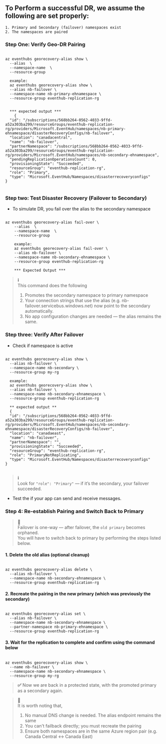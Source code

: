 ## To Perform a successful DR, we assume the following are set properly:
    1. Primary and Secondary (failover) namespaces exist
    2. The namespaces are paired

### Step One: Verify Geo-DR Pairing

<pre><code>
az eventhubs georecovery-alias show \
  --alias <ALIAS_NAME> \
  --namespace-name <PRIMARY_NAMESPACE> \
  --resource-group <RESOURCE_GROUP>

  example:
  az eventhubs georecovery-alias show \
  --alias nb-failover \
  --namespace-name nb-primary-ehnamespace \
  --resource-group eventhub-replication-rg


  *** expected output ***
    {
  "id": "/subscriptions/568bb264-0562-4033-9ffd-a52a303ba299/resourceGroups/eventhub-replication-rg/providers/Microsoft.EventHub/namespaces/nb-primary-ehnamespace/disasterRecoveryConfigs/nb-failover",
  "location": "canadacentral",
  "name": "nb-failover",
  "partnerNamespace": "/subscriptions/568bb264-0562-4033-9ffd-a52a303ba299/resourceGroups/eventhub-replication-rg/providers/Microsoft.EventHub/namespaces/nb-secondary-ehnamespace",
  "pendingReplicationOperationsCount": 0,
  "provisioningState": "Succeeded",
  "resourceGroup": "eventhub-replication-rg",
  "role": "Primary",
  "type": "Microsoft.EventHub/Namespaces/disasterrecoveryconfigs"      
}

</code></pre>

### Step two: Test Disaster Recovery (Failover to Secondary)
- To simulate DR, you fail over the alias to the secondary namespace

<pre><code>
az eventhubs georecovery-alias fail-over \
    --alias <ALIAS_NAME> \
    --namespace-name <SECONDARY_NAMESPACE> \
    --resource-group <RESOURCE_GROUP>

    example: 
    az eventhubs georecovery-alias fail-over \
    --alias nb-failover \
    --namespace-name nb-secondary-ehnamespace \
    --resource-group eventhub-replication-rg

    *** Expected Output ***
</code></pre>

> **ℹ️** <br />
> This command does the following <br />
> 1. Promotes the secondary namespace to primary namespace <br />
> 2. Your connection strings that use the alias (e.g. nb-failover.servicebus.windows.net) now point to the secondary automatically. <br />
> 3. No app configuration changes are needed — the alias remains the same.

### Step three: Verify After Failover
- Check if namespace is active

<pre><code>
az eventhubs georecovery-alias show \
  --alias nb-failover \
  --namespace-name nb-secondary \
  --resource-group my-rg

  example:
  az eventhubs georecovery-alias show \
  --alias nb-failover \
  --namespace-name nb-secondary-ehnamespace \
  --resource-group eventhub-replication-rg

  ** expected output **
  {
  "id": "/subscriptions/568bb264-0562-4033-9ffd-a52a303ba299/resourceGroups/eventhub-replication-rg/providers/Microsoft.EventHub/namespaces/nb-secondary-ehnamespace/disasterRecoveryConfigs/nb-failover",
  "location": "canadaeast",
  "name": "nb-failover",
  "partnerNamespace": "",
  "provisioningState": "Succeeded",
  "resourceGroup": "eventhub-replication-rg",
  "role": "PrimaryNotReplicating",
  "type": "Microsoft.EventHub/Namespaces/disasterrecoveryconfigs"      
}

</code></pre>

> **ℹ️** <br />
> Look for ```"role": "Primary"``` — if it’s the secondary, your failover succeeded.

- Test the if your app can send and receive messages.

### Step 4: Re-establish Pairing and Switch Back to Primary

> **📝** <br />
> Failover is one-way — after failover, the `old primary` becomes orphaned. <br />
> You will have to switch back to primary by performing the steps listed below.

#### 1. Delete the old alias (optional cleanup)

<pre><code>
az eventhubs georecovery-alias delete \
  --alias nb-failover \
  --namespace-name nb-secondary-ehnamespace \
  --resource-group eventhub-replication-rg
</code></pre>

#### 2. Recreate the pairing in the new primary (which was previously the secondary)

<pre><code>
az eventhubs georecovery-alias set \
  --alias nb-failover \
  --namespace-name nb-secondary-ehnamespace \
  --partner-namespace nb-primary-ehnamespace \
  --resource-group eventhub-replication-rg
</code></pre>

#### 3. Wait for the replication to complete and confirm using the command below

<pre><code>
az eventhubs georecovery-alias show \
  --name nb-failover \
  --namespace-name nb-secondary-ehnamespace \
  --resource-group my-rg
</code></pre>

>**✅**
> Now we are back in a protected state, with the promoted primary as a secondary again.

> **📝** <br />
> It is worth noting that, <br />
> 1. No manual DNS change is needed. The alias endpoint remains the same
> 2. You can't failback directly; you must recreate the pairing
> 3. Ensure both namespaces are in the same Azure region pair (e.g. Canada Central <-> Canada East)
